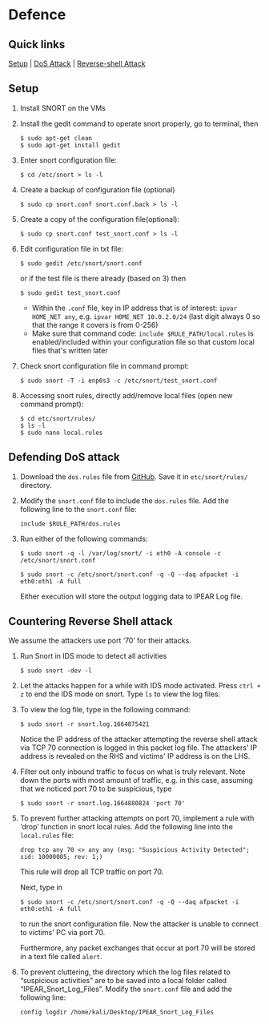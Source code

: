 # Defence

## Quick links
[Setup](#setup) | [DoS Attack](#defending-dos-attack) | [Reverse-shell Attack](#countering-reverse-shell-attack)

## Setup
1. Install SNORT on the VMs

2. Install the gedit command to operate snort properly, go to terminal, then
    ```shell
    $ sudo apt-get clean 
    $ sudo apt-get install gedit
    ```

3. Enter snort configuration file: 
    ```shell
    $ cd /etc/snort > ls -l
    ```

4. Create a backup of configuration file (optional)
    ```shell
    $ sudo cp snort.conf snort.conf.back > ls -l
    ```

5. Create a copy of the configuration file(optional): 
    ```shell
    $ sudo cp snort.conf test_snort.conf > ls -l
    ```

6. Edit configuration file in txt file: 
    ```shell
    $ sudo gedit /etc/snort/snort.conf
    ``` 
    or if the test file is there already (based on 3) then 
    ```shell
    $ sudo gedit test_snort.conf
    ```
    - Within the `.conf` file, key in IP address that is of interest: `ipvar HOME_NET any`, e.g. `ipvar HOME_NET 10.0.2.0/24` (last digit always 0 so that the range it covers is from 0-256)
    - Make sure that command code: `include $RULE_PATH/local.rules` is enabled/included within your configuration file so that custom local files that's written later

7. Check snort configuration file in command prompt: 
    ```shell
    $ sudo snort -T -i enp0s3 -c /etc/snort/test_snort.conf
    ``` 
    
8. Accessing snort rules, directly add/remove local files (open new command prompt): 
    ```shell
    $ cd etc/snort/rules/
    $ ls -l 
    $ sudo nano local.rules
    ```


## Defending DoS attack

1. Download the `dos.rules` file from [GitHub](https://github.com/maj0rmil4d/snort-ddos-mitigation/blob/main/dos.rules). Save it in `etc/snort/rules/` directory.

2. Modify the `snort.conf` file to include the `dos.rules` file. Add the following line to the `snort.conf` file:
    ```
    include $RULE_PATH/dos.rules
    ```

3. Run either of the following commands:
    ```shell
    $ sudo snort -q -l /var/log/snort/ -i eth0 -A console -c /etc/snort/snort.conf
    ```
    ```shell
    $ sudo snort -c /etc/snort/snort.conf -q -Q --daq afpacket -i eth0:eth1 -A full
    ``` 
    Either execution will store the output logging data to IPEAR Log file.


## Countering Reverse Shell attack

We assume the attackers use port ‘70’ for their attacks.

1. Run Snort in IDS mode to detect all activities
    ```shell
    $ sudo snort -dev -l
    ```

2. Let the attacks happen for a while with IDS mode activated. Press `ctrl + z` to end the IDS mode on snort. Type `ls` to view the log files.

3. To view the log file, type in the following command: 
    ```shell
    $ sudo snort -r snort.log.1664875421
    ```
    Notice the IP address of the attacker attempting the reverse shell attack via TCP 70 connection is logged in this packet log file. The attackers' IP address is revealed on the RHS and victims' IP address is on the LHS.

4. Filter out only inbound traffic to focus on what is truly relevant. Note down the ports with most amount of traffic, e.g. in this case, assuming that we noticed port 70 to be suspicious, type 
    ```shell 
    $ sudo snort -r snort.log.1664880824 'port 70'
    ```

5. To prevent further attacking attempts on port 70, implement a rule with ‘drop’ function in snort local rules. Add the following line into the `local.rules` file:
    ```
    drop tcp any 70 <> any any (msg: "Suspicious Activity Detected"; sid: 10000005; rev: 1;)
    ```
    This rule will drop all TCP traffic on port 70.

    Next, type in
    ```shell
    $ sudo snort -c /etc/snort/snort.conf -q -Q --daq afpacket -i eth0:eth1 -A full
    ```
    to run the snort configuration file. Now the attacker is unable to connect to victims' PC via port 70.

    Furthermore, any packet exchanges that occur at port 70 will be stored in a text file called `alert`.

6. To prevent cluttering, the directory which the log files related to  “suspicious activities” are to be saved into a local folder called “IPEAR_Snort_Log_Files”. Modify the `snort.conf` file and add the following line:
    ```
    config logdir /home/kali/Desktop/IPEAR_Snort_Log_Files
    ```
